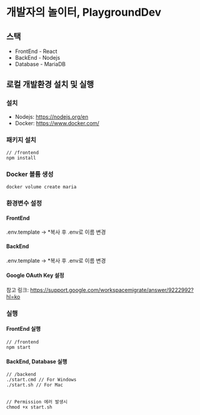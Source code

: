 # 개발자의 놀이터, PlaygroundDev


## 스택  

* FrontEnd - React
* BackEnd - Nodejs
* Database - MariaDB

## 로컬 개발환경 설치 및 실행

### 설치
- Nodejs: https://nodejs.org/en
- Docker: https://www.docker.com/

###  패키지 설치

```
// /frontend
npm install
```
### Docker 볼륨 생성

```
docker volume create maria
```

### 환경변수 설정

#### FrontEnd
.env.template -> *복사 후 .env로 이름 변경

#### BackEnd
.env.template -> *복사 후 .env로 이름 변경

#### Google OAuth Key 설정
참고 링크: https://support.google.com/workspacemigrate/answer/9222992?hl=ko

### 실행

#### FrontEnd 실행
```
// /frontend
npm start
```

#### BackEnd, Database 실행
```
// /backend
./start.cmd // For Windows
./start.sh // For Mac


// Permission 에러 발생시
chmod +x start.sh
```
